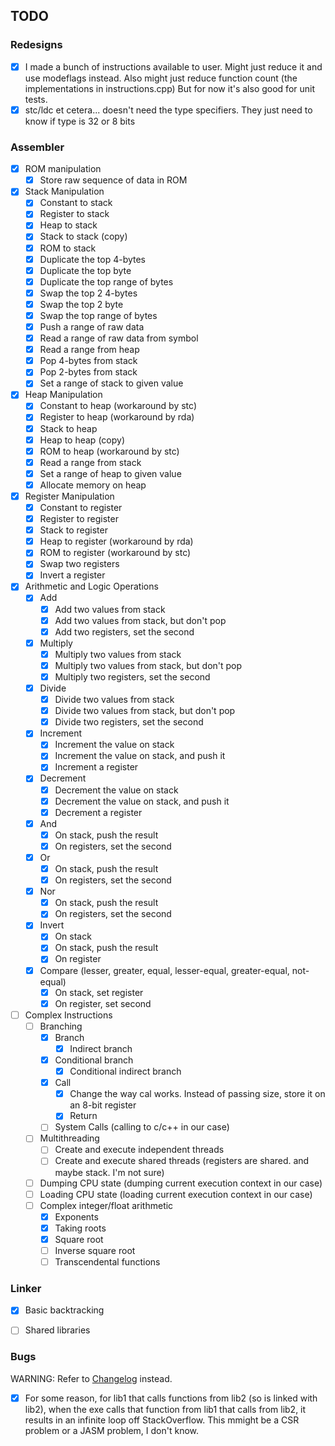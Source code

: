 ## TODO

### Redesigns

- [x] I made a bunch of instructions available to user. Might just reduce it and use modeflags
instead. Also might just reduce function count (the implementations in instructions.cpp)
But for now it's also good for unit tests.
- [x] stc/ldc et cetera... doesn't need the type specifiers. They just need to know if type
is 32 or 8 bits

### Assembler 

- [x] ROM manipulation
    - [x] Store raw sequence of data in ROM

- [x] Stack Manipulation
    - [x] Constant to stack
    - [x] Register to stack
    - [x] Heap to stack
    - [x] Stack to stack (copy)
    - [x] ROM to stack
    - [x] Duplicate the top 4-bytes 
    - [x] Duplicate the top byte 
    - [x] Duplicate the top range of bytes 
    - [x] Swap the top 2 4-bytes
    - [x] Swap the top 2 byte
    - [x] Swap the top range of bytes
    - [x] Push a range of raw data
    - [x] Read a range of raw data from symbol
    - [x] Read a range from heap
    - [x] Pop 4-bytes from stack
    - [x] Pop 2-bytes from stack
    - [x] Set a range of stack to given value

- [x] Heap Manipulation
    - [x] Constant to heap (workaround by stc)
    - [x] Register to heap (workaround by rda)
    - [x] Stack to heap
    - [x] Heap to heap (copy)
    - [x] ROM to heap (workaround by stc)
    - [x] Read a range from stack
    - [x] Set a range of heap to given value
    - [x] Allocate memory on heap

- [x] Register Manipulation
    - [x] Constant to register
    - [x] Register to register
    - [x] Stack to register
    - [x] Heap to register (workaround by rda)
    - [x] ROM to register (workaround by stc)
    - [x] Swap two registers
    - [x] Invert a register

- [x] Arithmetic and Logic Operations 
    - [x] Add
        - [x] Add two values from stack
        - [x] Add two values from stack, but don't pop
        - [x] Add two registers, set the second
    - [x] Multiply
        - [x] Multiply two values from stack
        - [x] Multiply two values from stack, but don't pop
        - [x] Multiply two registers, set the second
    - [x] Divide
        - [x] Divide two values from stack
        - [x] Divide two values from stack, but don't pop
        - [x] Divide two registers, set the second
    - [x] Increment
        - [x] Increment the value on stack
        - [x] Increment the value on stack, and push it
        - [x] Increment a register
    - [x] Decrement
        - [x] Decrement the value on stack
        - [x] Decrement the value on stack, and push it
        - [x] Decrement a register
    - [x] And
        - [x] On stack, push the result
        - [x] On registers, set the second
    - [x] Or 
        - [x] On stack, push the result
        - [x] On registers, set the second
    - [x] Nor 
        - [x] On stack, push the result
        - [x] On registers, set the second
    - [x] Invert 
        - [x] On stack
        - [x] On stack, push the result
        - [x] On register
    - [x] Compare (lesser, greater, equal, lesser-equal, greater-equal, not-equal)
        - [x] On stack, set register
        - [x] On register, set second
        
- [ ] Complex Instructions
    - [ ] Branching
        - [x] Branch
            - [x] Indirect branch
        - [x] Conditional branch
            - [x] Conditional indirect branch
        - [x] Call
            - [x] Change the way cal works. Instead of passing size, store it on an 8-bit register
            - [x] Return
        - [ ] System Calls (calling to c/c++ in our case)
    - [ ] Multithreading
        - [ ] Create and execute independent threads
        - [ ] Create and execute shared threads (registers are shared. and maybe stack. I'm not sure)
    - [ ] Dumping CPU state (dumping current execution context in our case)
    - [ ] Loading CPU state (loading current execution context in our case)
    - [ ] Complex integer/float arithmetic
        - [x] Exponents
        - [x] Taking roots
        - [x] Square root
        - [ ] Inverse square root
        - [ ] Transcendental functions

### Linker

- [x] Basic backtracking
- [ ] Shared libraries


### Bugs

WARNING: Refer to [Changelog](./CHANGELOG.md) instead.

- [x] For some reason, for lib1 that calls functions from lib2 (so is linked with lib2), when the exe calls that
        function from lib1 that calls from lib2, it results in an infinite loop off StackOverflow. This mmight be
        a CSR problem or a JASM problem, I don't know.
